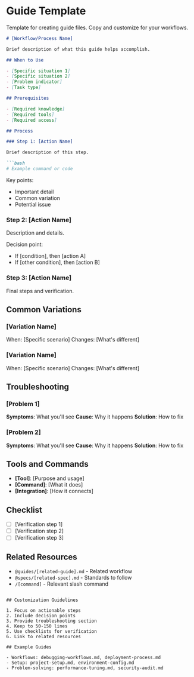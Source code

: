 # Guide Template

Template for creating guide files. Copy and customize for your workflows.

```markdown
# [Workflow/Process Name]

Brief description of what this guide helps accomplish.

## When to Use

- [Specific situation 1]
- [Specific situation 2]
- [Problem indicator]
- [Task type]

## Prerequisites

- [Required knowledge]
- [Required tools]
- [Required access]

## Process

### Step 1: [Action Name]

Brief description of this step.

```bash
# Example command or code
```

Key points:
- Important detail
- Common variation
- Potential issue

### Step 2: [Action Name]

Description and details.

Decision point:
- If [condition], then [action A]
- If [other condition], then [action B]

### Step 3: [Action Name]

Final steps and verification.

## Common Variations

### [Variation Name]
When: [Specific scenario]
Changes: [What's different]

### [Variation Name]
When: [Specific scenario]
Changes: [What's different]

## Troubleshooting

### [Problem 1]
**Symptoms**: What you'll see
**Cause**: Why it happens
**Solution**: How to fix

### [Problem 2]
**Symptoms**: What you'll see
**Cause**: Why it happens
**Solution**: How to fix

## Tools and Commands

- **[Tool]**: [Purpose and usage]
- **[Command]**: [What it does]
- **[Integration]**: [How it connects]

## Checklist

- [ ] [Verification step 1]
- [ ] [Verification step 2]
- [ ] [Verification step 3]

## Related Resources

- `@guides/[related-guide].md` - Related workflow
- `@specs/[related-spec].md` - Standards to follow
- `/[command]` - Relevant slash command
```

## Customization Guidelines

1. Focus on actionable steps
2. Include decision points
3. Provide troubleshooting section
4. Keep to 50-150 lines
5. Use checklists for verification
6. Link to related resources

## Example Guides

- Workflows: debugging-workflows.md, deployment-process.md
- Setup: project-setup.md, environment-config.md
- Problem-solving: performance-tuning.md, security-audit.md